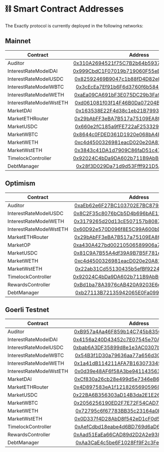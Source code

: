# ⛓ Smart Contract Addresses

The Exactly protocol is currently deployed in the following networks:

## Mainnet

| Contract                |                                                        Address                                                        |                                                     Implementation                                                    |
| ----------------------- | :-------------------------------------------------------------------------------------------------------------------: | :-------------------------------------------------------------------------------------------------------------------: |
| Auditor                 | [0x310A2694521f75C7B2b64b5937C16CE65C3EFE01](https://etherscan.io/address/0x310A2694521f75C7B2b64b5937C16CE65C3EFE01) | [0xaEb62e6F27BC103702E7BC879AE98bceA56f027E](https://etherscan.io/address/0xaEb62e6F27BC103702E7BC879AE98bceA56f027E) |
| InterestRateModelDAI    | [0x999CbdC1F07019b719060F55eB479c90282CD715](https://etherscan.io/address/0x999CbdC1F07019b719060F55eB479c90282CD715) |                                                     Doesn't apply.                                                    |
| InterestRateModelUSDC   | [0x82592469B9047c1b88fD4D82eFA9b22dFA641BeE](https://etherscan.io/address/0x82592469B9047c1b88fD4D82eFA9b22dFA641BeE) |                                                     Doesn't apply.                                                    |
| InterestRateModelWBTC   | [0x3cEcEa7Ef91b6F6d3760f6b5845c3332dC00a420](https://etherscan.io/address/0x3cEcEa7Ef91b6F6d3760f6b5845c3332dC00a420) |                                                     Doesn't apply.                                                    |
| InterestRateModelWETH   | [0xaEa09CA691bF3E075DC29b3Fa9785E1414C8687f](https://etherscan.io/address/0xaEa09CA691bF3E075DC29b3Fa9785E1414C8687f) |                                                     Doesn't apply.                                                    |
| InterestRateModelWstETH | [0xd061081f03f14F46B0Da07204B54E03260D84aF5](https://etherscan.io/address/0xd061081f03f14F46B0Da07204B54E03260D84aF5) |                                                     Doesn't apply.                                                    |
| MarketDAI               | [0x163538E22F4d38c1eb21B79939f3d2ee274198Ff](https://etherscan.io/address/0x163538E22F4d38c1eb21B79939f3d2ee274198Ff) | [0x3c6bd2FFB9cb007E469CDD7b08D79102b5AE2B54](https://etherscan.io/address/0x3c6bd2FFB9cb007E469CDD7b08D79102b5AE2B54) |
| MarketETHRouter         | [0x29bAbFF3eBA7B517a75109EA8fd6D1eAb4A10258](https://etherscan.io/address/0x29bAbFF3eBA7B517a75109EA8fd6D1eAb4A10258) | [0x884988E0BFb0d6A18f664329aCD0402b2FB6056C](https://etherscan.io/address/0x884988E0BFb0d6A18f664329aCD0402b2FB6056C) |
| MarketUSDC              | [0x660e2fC185a9fFE722aF253329CEaAD4C9F6F928](https://etherscan.io/address/0x660e2fC185a9fFE722aF253329CEaAD4C9F6F928) | [0xA6b60fb117809b05263c126691c707FB19713825](https://etherscan.io/address/0xA6b60fb117809b05263c126691c707FB19713825) |
| MarketWBTC              | [0x8644c0FDED361D1920e068bA4B09996e26729435](https://etherscan.io/address/0x8644c0FDED361D1920e068bA4B09996e26729435) | [0xf972F71332af1B7967AD21921b8Ef4DE84C94E72](https://etherscan.io/address/0xf972F71332af1B7967AD21921b8Ef4DE84C94E72) |
| MarketWETH              | [0xc4d4500326981eacD020e20A81b1c479c161c7EF](https://etherscan.io/address/0xc4d4500326981eacD020e20A81b1c479c161c7EF) | [0x86f6D8b717D49527Db3126F31Bdd3B0047694bf9](https://etherscan.io/address/0x86f6D8b717D49527Db3126F31Bdd3B0047694bf9) |
| MarketWstETH            | [0x3843c41DA1d7909C86faD51c47B9A97Cf62a29e1](https://etherscan.io/address/0x3843c41DA1d7909C86faD51c47B9A97Cf62a29e1) | [0x810221FC9eC7d0EE775983aDe221D302e4ad9392](https://etherscan.io/address/0x810221FC9eC7d0EE775983aDe221D302e4ad9392) |
| TimelockController      | [0x92024C4bDa9DA602b711B9AbB610d072018eb58b](https://etherscan.io/address/0x92024C4bDa9DA602b711B9AbB610d072018eb58b) |                                                     Doesn't apply.                                                    |
| DebtManager             | [0x28f3D029Da71d9d53Ffff921D5AB6e41C3FfDDB3](https://etherscan.io/address/0x28f3D029Da71d9d53Ffff921D5AB6e41C3FfDDB3) | [0xfE0c5ABF52E3e3076f3CB7F6323C7C1c91F54b74](https://etherscan.io/address/0xfE0c5ABF52E3e3076f3CB7F6323C7C1c91F54b74) |

## Optimism

| Contract                |                                                              Address                                                             |                                                          Implementation                                                          |
| ----------------------- | :------------------------------------------------------------------------------------------------------------------------------: | :------------------------------------------------------------------------------------------------------------------------------: |
| Auditor                 | [0xaEb62e6F27BC103702E7BC879AE98bceA56f027E](https://optimistic.etherscan.io/address/0xaEb62e6F27BC103702E7BC879AE98bceA56f027E) | [0x3f55a319d2fd003F87a96C1c3484121936243c46](https://optimistic.etherscan.io/address/0x3f55a319d2fd003F87a96C1c3484121936243c46) |
| InterestRateModelUSDC   | [0x8C2F35c8076bCb5D4b696bAE11AcA0ac0Dd873e4](https://optimistic.etherscan.io/address/0x8C2F35c8076bCb5D4b696bAE11AcA0ac0Dd873e4) |                                                          Doesn't apply.                                                          |
| InterestRateModelWETH   | [0x3179265d20d13cE507157b8087dE48759eb21006](https://optimistic.etherscan.io/address/0x3179265d20d13cE507157b8087dE48759eb21006) |                                                          Doesn't apply.                                                          |
| InterestRateModelWstETH | [0x60D92e570D096f8E5C99A600bD130d71295AaF38](https://optimistic.etherscan.io/address/0x60D92e570D096f8E5C99A600bD130d71295AaF38) |                                                          Doesn't apply.                                                          |
| MarketETHRouter         | [0x29bAbFF3eBA7B517a75109EA8fd6D1eAb4A10258](https://optimistic.etherscan.io/address/0x29bAbFF3eBA7B517a75109EA8fd6D1eAb4A10258) | [0x884988E0BFb0d6A18f664329aCD0402b2FB6056C](https://optimistic.etherscan.io/address/0x884988E0BFb0d6A18f664329aCD0402b2FB6056C) |
| MarketOP                | [0xa430A427bd00210506589906a71B54d6C256CEdb](https://optimistic.etherscan.io/address/0xa430A427bd00210506589906a71B54d6C256CEdb) | [0xB045AcF3e2C3de6AEB4428FD6625E4F53c7Ad2cF](https://optimistic.etherscan.io/address/0xB045AcF3e2C3de6AEB4428FD6625E4F53c7Ad2cF) |
| MarketUSDC              | [0x81C9A7B55A4df39A9B7B5F781ec0e53539694873](https://optimistic.etherscan.io/address/0x81C9A7B55A4df39A9B7B5F781ec0e53539694873) | [0xAec84eAC74981aB22905919CB282b78c7Ca782dF](https://optimistic.etherscan.io/address/0xAec84eAC74981aB22905919CB282b78c7Ca782dF) |
| MarketWETH              | [0xc4d4500326981eacD020e20A81b1c479c161c7EF](https://optimistic.etherscan.io/address/0xc4d4500326981eacD020e20A81b1c479c161c7EF) | [0xBd9c70db872fdd9029EE5fA2a0eA30EAbF7a1583](https://optimistic.etherscan.io/address/0xBd9c70db872fdd9029EE5fA2a0eA30EAbF7a1583) |
| MarketWstETH            | [0x22ab31Cd55130435b5efBf9224b6a9d5EC36533F](https://optimistic.etherscan.io/address/0x22ab31Cd55130435b5efBf9224b6a9d5EC36533F) | [0x1EE401f9Ae4e834ab4a8D02499f23a40Ae7a4dd2](https://optimistic.etherscan.io/address/0x1EE401f9Ae4e834ab4a8D02499f23a40Ae7a4dd2) |
| TimelockController      | [0x92024C4bDa9DA602b711B9AbB610d072018eb58b](https://optimistic.etherscan.io/address/0x92024C4bDa9DA602b711B9AbB610d072018eb58b) |                                                          Doesn't apply.                                                          |
| RewardsController       | [0xBd1ba78A3976cAB420A9203E6ef14D18C2B2E031](https://optimistic.etherscan.io/address/0xBd1ba78A3976cAB420A9203E6ef14D18C2B2E031) | [0xC91DC7A797cd5FBCf6F334C792a2b24EFf55292C](https://optimistic.etherscan.io/address/0xC91DC7A797cd5FBCf6F334C792a2b24EFf55292C) |
| DebtManager             | [0xb27113B72135942065E0Fa09984FE2Bf008d5f3c](https://optimistic.etherscan.io/address/0xb27113B72135942065E0Fa09984FE2Bf008d5f3c) | [0xa7bffCf681BE7Ce32e6e6C17C240ED68eE6e16e2](https://optimistic.etherscan.io/address/0xa7bffCf681BE7Ce32e6e6C17C240ED68eE6e16e2) |

## Goerli Testnet

| Contract                |                                                            Address                                                           |                                                        Implementation                                                        |
| ----------------------- | :--------------------------------------------------------------------------------------------------------------------------: | :--------------------------------------------------------------------------------------------------------------------------: |
| Auditor                 | [0xB957a4Aa46F859b14C745b8356c28B8361319fAB](https://goerli.etherscan.io/address/0xB957a4Aa46F859b14C745b8356c28B8361319fAB) | [0x734e2Abad752193b5CD9bC3894dda4e4A9dC6116](https://goerli.etherscan.io/address/0x734e2Abad752193b5CD9bC3894dda4e4A9dC6116) |
| InterestRateModelDAI    | [0x4156a240D43452c7E07545e70AAE3CF644051284](https://goerli.etherscan.io/address/0x4156a240D43452c7E07545e70AAE3CF644051284) |                                                        Doesn't apply.                                                        |
| InterestRateModelUSDC   | [0xbab6A3DF35899d8e1e3AC0307b371D9C90e59803](https://goerli.etherscan.io/address/0xbab6A3DF35899d8e1e3AC0307b371D9C90e59803) |                                                        Doesn't apply.                                                        |
| InterestRateModelWBTC   | [0x54B3f1D30a79636aa77a656d30BFe441F2634c38](https://goerli.etherscan.io/address/0x54B3f1D30a79636aa77a656d30BFe441F2634c38) |                                                        Doesn't apply.                                                        |
| InterestRateModelWETH   | [0x1a41dB114211AFA7B163073345A3f42711c94404](https://goerli.etherscan.io/address/0x1a41dB114211AFA7B163073345A3f42711c94404) |                                                        Doesn't apply.                                                        |
| InterestRateModelWstETH | [0x0d39e48AF6f58A3be941143563F9E564FCE9E67e](https://goerli.etherscan.io/address/0x0d39e48AF6f58A3be941143563F9E564FCE9E67e) |                                                        Doesn't apply.                                                        |
| MarketDAI               | [0xCf830a26cb28e499d5e7346eB668821933ECB452](https://goerli.etherscan.io/address/0xCf830a26cb28e499d5e7346eB668821933ECB452) | [0x4A8C77802753d6715dFa8568E3498BC0BC3C3bB9](https://goerli.etherscan.io/address/0x4A8C77802753d6715dFa8568E3498BC0BC3C3bB9) |
| MarketETHRouter         | [0x4D897583eA1f121826569059681a04e490A9680D](https://goerli.etherscan.io/address/0x4D897583eA1f121826569059681a04e490A9680D) | [0xd588E11B7089300fBF08B4222B906eD53C199976](https://goerli.etherscan.io/address/0xd588E11B7089300fBF08B4222B906eD53C199976) |
| MarketUSDC              | [0x22BA6B356303aD14B3da2E1E268dAdCb07352C43](https://goerli.etherscan.io/address/0x22BA6B356303aD14B3da2E1E268dAdCb07352C43) | [0xb5fA37E4fdebCeBae31A68cD673201a2C1E32C6C](https://goerli.etherscan.io/address/0xb5fA37E4fdebCeBae31A68cD673201a2C1E32C6C) |
| MarketWBTC              | [0x2056256190ED2F7E72F54CAD73fdB37610974dE0](https://goerli.etherscan.io/address/0x2056256190ED2F7E72F54CAD73fdB37610974dE0) | [0xd6E103A328B78514c1c76ecE2cc922bf80794d4C](https://goerli.etherscan.io/address/0xd6E103A328B78514c1c76ecE2cc922bf80794d4C) |
| MarketWETH              | [0x72795c6f67783BB35c23164a0b54f9dE0f46C2dA](https://goerli.etherscan.io/address/0x72795c6f67783BB35c23164a0b54f9dE0f46C2dA) | [0x7A722eeE3c4e3D5156090D10017C7Ce9a77c160e](https://goerli.etherscan.io/address/0x7A722eeE3c4e3D5156090D10017C7Ce9a77c160e) |
| MarketWstETH            | [0x0D337f4D28AbD8f542eD1cF0d5d45e32db3E95C1](https://goerli.etherscan.io/address/0x0D337f4D28AbD8f542eD1cF0d5d45e32db3E95C1) | [0x04bA04737c435D9c2b8d93EeF579b42201a735d3](https://goerli.etherscan.io/address/0x04bA04737c435D9c2b8d93EeF579b42201a735d3) |
| TimelockController      | [0xAefCdbd18eabe4d6BD769d6aD649A18A9b9Ec60e](https://goerli.etherscan.io/address/0xAefCdbd18eabe4d6BD769d6aD649A18A9b9Ec60e) |                                                        Doesn't apply.                                                        |
| RewardsController       | [0xAad51EaEa66CAD89d2D2A2e9389cb1BA919B347E](https://goerli.etherscan.io/address/0xAad51EaEa66CAD89d2D2A2e9389cb1BA919B347E) | [0xA9E27deE2931627F22eA2F3C425437aDf45343ef](https://goerli.etherscan.io/address/0xA9E27deE2931627F22eA2F3C425437aDf45343ef) |
| DebtManager             | [0xAa3CaE4c5be6F1028Ff9F2c3Fe2BF215073F705e](https://goerli.etherscan.io/address/0xAa3CaE4c5be6F1028Ff9F2c3Fe2BF215073F705e) | [0xF126121B9A83312611191f573ac7E7A8530D717c](https://goerli.etherscan.io/address/0xF126121B9A83312611191f573ac7E7A8530D717c) |

